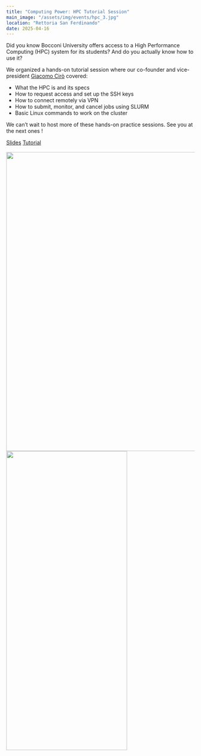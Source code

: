 ```yaml
---
title: "Computing Power: HPC Tutorial Session"
main_image: "/assets/img/events/hpc_3.jpg"
location: "Rettoria San Ferdinando"
date: 2025-04-16
---
```


Did you know Bocconi University offers access to a High Performance Computing (HPC) system for its students? And do you actually know how to use it?

We organized a hands-on tutorial session where our co-founder and vice-president [Giacomo Cirò](https://giacomo-ciro.github.io/) covered:

- What the HPC is and its specs  
- How to request access and set up the SSH keys  
- How to connect remotely via VPN  
- How to submit, monitor, and cancel jobs using SLURM  
- Basic Linux commands to work on the cluster  

We can’t wait to host more of these hands-on practice sessions. See you at the next ones !

<div class="d-flex align-items-center justify-content-around">
  <a href="/assets/reports/250416_Computing_Power_Slides.pdf" target="_blank" class="btn-custom">Slides</a>
  <a href="/assets/reports/250416_Computing_Power_Cheatsheet.pdf" target="_blank" class="btn-custom">Tutorial</a>
</div>

<br>

<div class="col-lg-12 d-flex justify-content-center event-gallery">
<img src="/assets/img/events/hpc_2.jpg" style="width:auto; height:800px;" alt="" class="img-fluid">
<img src="/assets/img/events/hpc_4.jpg" style="width:80%; height:800px;" alt="" class="img-fluid">
</div>


